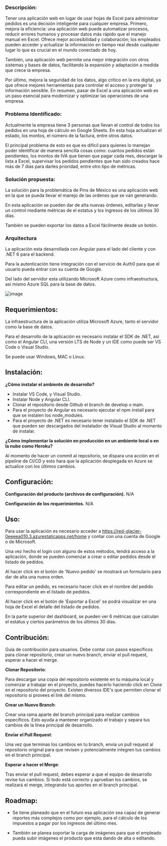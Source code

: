 
### Descripción:
Tener una aplicación web en lugar de usar hojas de Excel para administrar pedidos es una decisión inteligente para cualquier empresa. Primero, mejora la eficiencia: una aplicación web puede automatizar procesos, reducir errores humanos y procesar datos más rápido que el manejo manual en Excel. Ofrece mejor accesibilidad y colaboración; los empleados pueden acceder y actualizar la información en tiempo real desde cualquier lugar lo que es crucial en el mundo conectado de hoy. 

También, una aplicación web permite una mejor integración con otros sistemas y bases de datos, facilitando la expansión y adaptación a medida que crece la empresa. 

Por último, mejora la seguridad de los datos, algo crítico en la era digital, ya que ofrece mejores herramientas para controlar el acceso y proteger la información sensible. En resumen, pasar de Excel a una aplicación web es un paso esencial para modernizar y optimizar las operaciones de una empresa.

### Problema Identificado:
 Actualmente la empresa tiene 3 personas que llevan el control de todos los pedidos en una hoja de cálculo en Google Sheets. En esta hoja actualizan el estado, los montos, el número de la factura, entre otros datos.
 
El principal problema de esto es que es difícil para quienes lo manejan poder identificar de manera sencilla cosas como: cuantos pedidos están pendientes, los montos de IVA que tienen que pagar cada mes, descargar la lista a Excel, supervisar los pedidos pendientes que han sido creados hace más de 7 días para darles prioridad, entre otro tipo de métricas.


### Solución propuesta:

La solución para la problemática de Pins de México es una aplicación web en la que se pueda llevar el manejo de las ordenes que se van generando.

En esta aplicación se pueden dar de alta nuevas órdenes, editarlas y llevar un control mediante métricas de el estatus y los ingresos de los últimos 30 días.

También se pueden exportar los datos a Excel fácilmente desde un botón.

### Arquitectura

La aplicación esta desarrollada con Angular para el lado del cliente y con .NET 6 para el backend. 

Para la autenticación tiene integración con el servicio de Auth0 para que el usuario pueda entrar con su cuenta de Google. 

Del lado del servidor esta utilizando Microsoft Azure como infraestructura, así mismo Azure SQL para la base de datos.

![image](https://github.com/davidsalazar6/webapp-pinsdemexico/assets/47126270/f26c2205-a35b-41d9-b023-4a002786449a)


## Requerimientos:

La infraestructura de la aplicación utiliza Microsoft Azure, tanto el servidor como la base de datos.

Para el desarrollo de la aplicación es necesario instalar el SDK de .NET, así como el Angular CLI, una versión LTS de Node y un IDE como puede ser VS Code o Visual Studio.

Se puede usar Windows, MAC o Linux.


## Instalación:
**¿Cómo instalar el ambiente de desarrollo?**
- Instalar VS Code, y Visual Studio.
- Instalar Node y Angular CLI.
- Clonar el repositorio desde Github el branch de develop o main.
- Para el proyecto de Angular es necesario ejecutar el npm install para que se instalen los node_modules.
- Para el proyecto de .NET es necesario tener instalado el SDK de .NET que pueden ser descargados del instalador de Visual Studio al momento de instalar.

**¿Cómo implementar la solución en producción en un ambiente local o en la nube como Heroku?**

Al momento de hacer un commit al repositorio, se dispara una acción en el pipeline de CI/CD y esto hara que la aplicación desplegada en Azure se actualice con los últimos cambios.

## Configuración:
**Configuración del producto (archivos de configuración).** N/A

**Configuración de los requerimientos.** N/A

## Uso:

Para usar la aplicación es necesario acceder a https://red-glacier-0eeeea010.3.azurestaticapps.net/home y contar con una cuenta de Google o de Microsoft.

Una vez hecho el login con alguno de estos métodos, tendrá acceso a la aplicación, donde se pueden comenzar a crear o editar pedidos desde el listado de pedidos.

Al hacer click en el botón de 'Nuevo pedido' se mostrará un formulario para dar de alta una nueva orden.

Para editar un pedido, es necesario hacer click en el nombre del pedido correspondiente en el listado de pedidos.

Al hacer click en el botón de 'Exportar a Excel' se podrá visualizar en una hoja de Excel el detalle del listado de pedidos.

En la parte superior del dashboard, se pueden ver 6 métricas que calculan el estatus y ciertos parámetros de los últimos 30 días.

## Contribución:
Guía de contribución para usuarios.
Debe contar con pasos específicos para clonar repositorio, crear un nuevo branch, enviar el pull request, esperar a hacer el merge.


**Clonar Repositorio**: 

Para descargar una copia del repositorio existente en tu máquina local y comenzar a trabajar en el proyecto, puedes hacerlo haciendo click en Clone en el repositorio del proyecto. Existen diversos IDE's que permiten clonar el repositorio si provees el link del mismo.

**Crear un Nuevo Branch**: 

Crear una rama aparte del branch principal para realizar cambios específicos. Esto ayuda a mantener organizado el trabajo y separa tus cambios de la línea principal de desarrollo.

**Enviar el Pull Request**:

Una vez que terminas los cambios en tu branch, envía un pull request al repositorio original para que revisen y potencialmente integren tus cambios en el branch principal.

**Esperar a hacer el Merge**: 

Tras enviar el pull request, debes esperar a que el equipo de desarrollo revise tus cambios. Si todo está correcto y aprueban los cambios, se realizará el merge, integrando tus aportes en el branch principal.

## Roadmap:

- Se tiene planeado que en el futuro esa aplicación sea capaz de generar reportes más complejos como por ejemplo, para el cálculo de los impuestos a pagar por los ingresos del último mes.

- También se planea soportar la carga de imágenes para que el empleado pueda subir imágenes el producto que esta dando de alta o editando.
